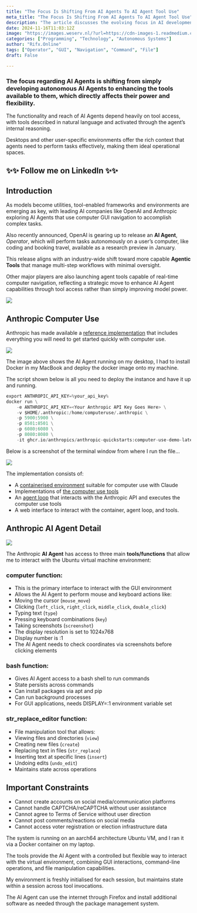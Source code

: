 ```yaml
---
title: "The Focus Is Shifting From AI Agents To AI Agent Tool Use"
meta_title: "The Focus Is Shifting From AI Agents To AI Agent Tool Use"
description: "The article discusses the evolving focus in AI development from creating autonomous AI agents to enhancing the tools they utilize. Key advancements include AI agents like OpenAIs upcoming Operator, which will perform tasks on users computers through GUI navigation. Anthropic has also released a reference implementation for AI agents that interact with virtual environments, showcasing tools for GUI interactions, command-line operations, and file manipulation. These developments emphasize the importance of tool access in augmenting the capabilities of AI agents."
date: 2024-11-16T11:03:12Z
image: "https://images.weserv.nl/?url=https://cdn-images-1.readmedium.com/v2/resize:fit:800/1*7IELtMakzcc68bdb4usXBQ.png"
categories: ["Programming", "Technology", "Autonomous Systems"]
author: "Rifx.Online"
tags: ["Operator", "GUI", "Navigation", "Command", "File"]
draft: False

---
```




### The focus regarding AI Agents is shifting from simply developing autonomous AI Agents to enhancing the tools available to them, which directly affects their power and flexibility.

The functionality and reach of AI Agents depend heavily on tool access, with tools described in natural language and activated through the agent’s internal reasoning.

Desktops and other user\-specific environments offer the rich context that agents need to perform tasks effectively, making them ideal operational spaces.

## ✨✨ Follow me on LinkedIn ✨✨

## Introduction

As models become utilities, tool\-enabled frameworks and environments are emerging as key, with leading AI companies like OpenAI and Anthropic exploring AI Agents that use computer GUI navigation to accomplish complex tasks.

Also recently announced, OpenAI is gearing up to release an **AI Agent**, *Operator*, which will perform tasks autonomously on a user’s computer, like coding and booking travel, available as a research preview in January.

This release aligns with an industry\-wide shift toward more capable **Agentic Tools** that manage multi\-step workflows with minimal oversight.

Other major players are also launching agent tools capable of real\-time computer navigation, reflecting a strategic move to enhance AI Agent capabilities through tool access rather than simply improving model power.

![](https://images.weserv.nl/?url=https://cdn-images-1.readmedium.com/v2/resize:fit:800/1*q7YvQLqfVdhV3bZM2oflDQ.png)

## Anthropic Computer Use

Anthropic has made available a [reference implementation](https://github.com/anthropics/anthropic-quickstarts/tree/main/computer-use-demo) that includes everything you will need to get started quickly with computer use.

![](https://images.weserv.nl/?url=https://cdn-images-1.readmedium.com/v2/resize:fit:800/1*vD4T4Bo2-JcH535TOc46BQ.png)

The image above shows the AI Agent running on my desktop, I had to install Docker in my MacBook and deploy the docker image onto my machine.

The script shown below is all you need to deploy the instance and have it up and running.

```python
export ANTHROPIC_API_KEY=%your_api_key%
docker run \
    -e ANTHROPIC_API_KEY=<Your Anthropic API Key Goes Here> \
    -v $HOME/.anthropic:/home/computeruse/.anthropic \
    -p 5900:5900 \
    -p 8501:8501 \
    -p 6080:6080 \
    -p 8080:8080 \
    -it ghcr.io/anthropics/anthropic-quickstarts:computer-use-demo-latest
```

Below is a screenshot of the terminal window from where I run the file…

![](https://images.weserv.nl/?url=https://cdn-images-1.readmedium.com/v2/resize:fit:800/1*mTu4gGEwnFbQYqJ-YGYqIA.png)

The implementation consists of:

* A [containerised environment](https://github.com/anthropics/anthropic-quickstarts/blob/main/computer-use-demo/Dockerfile) suitable for computer use with Claude
* Implementations of [the computer use tools](https://github.com/anthropics/anthropic-quickstarts/tree/main/computer-use-demo/computer_use_demo/tools)
* An [agent loop](https://github.com/anthropics/anthropic-quickstarts/blob/main/computer-use-demo/computer_use_demo/loop.py) that interacts with the Anthropic API and executes the computer use tools
* A web interface to interact with the container, agent loop, and tools.

## Anthropic AI Agent Detail

![](https://images.weserv.nl/?url=https://cdn-images-1.readmedium.com/v2/resize:fit:800/1*euT2ZTmjVV5cTK-j8i4fgg.png)

The Anthropic **AI Agent** has access to three main **tools/functions** that allow me to interact with the Ubuntu virtual machine environment:

### computer function:

* This is the primary interface to interact with the GUI environment
* Allows the AI Agent to perform mouse and keyboard actions like:
* Moving the cursor (`mouse_move`)
* Clicking (`left_click`, `right_click`, `middle_click`, `double_click`)
* Typing text (`type`)
* Pressing keyboard combinations (`key`)
* Taking screenshots (`screenshot`)
* The display resolution is set to 1024x768
* Display number is :1
* The AI Agent needs to check coordinates via screenshots before clicking elements

### bash function:

* Gives AI Agent access to a bash shell to run commands
* State persists across commands
* Can install packages via apt and pip
* Can run background processes
* For GUI applications, needs DISPLAY\=:1 environment variable set

### str\_replace\_editor function:

* File manipulation tool that allows:
* Viewing files and directories (`view`)
* Creating new files (`create`)
* Replacing text in files (`str_replace`)
* Inserting text at specific lines (`insert`)
* Undoing edits (`undo_edit`)
* Maintains state across operations

## Important Constraints

* Cannot create accounts on social media/communication platforms
* Cannot handle CAPTCHA/reCAPTCHA without user assistance
* Cannot agree to Terms of Service without user direction
* Cannot post comments/reactions on social media
* Cannot access voter registration or election infrastructure data

The system is running on an aarch64 architecture Ubuntu VM, and I ran it via a Docker container on my laptop.

The tools provide the AI Agent with a controlled but flexible way to interact with the virtual environment, combining GUI interactions, command\-line operations, and file manipulation capabilities.

My environment is freshly initialised for each session, but maintains state within a session across tool invocations.

The AI Agent can use the internet through Firefox and install additional software as needed through the package management system.


